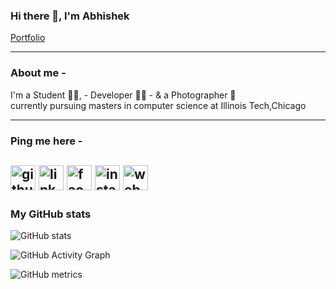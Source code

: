 ### Hi there 👋, I'm Abhishek
<a href="https://abhishekb.netlify.app/" target= "_blank" class="button">Portfolio</a>


---
### About me - 
I'm a Student 🙇‍♂️, -   Developer 👨‍💻  - &  a Photographer 📸<br>
currently pursuing masters in computer science at Illinois Tech,Chicago

---
### Ping me here - 
[<img src='https://cdn.jsdelivr.net/npm/simple-icons@3.0.1/icons/github.svg' alt='github' height='40'>](https://github.com/AbhishekBonageri-75)  [<img src='https://cdn.jsdelivr.net/npm/simple-icons@3.0.1/icons/linkedin.svg' alt='linkedin' height='40'>](https://www.linkedin.com/in/abhishek-bonageri/)  [<img src='https://cdn.jsdelivr.net/npm/simple-icons@3.0.1/icons/facebook.svg' alt='facebook' height='40'>](https://www.facebook.com/abhishek.rampant)  [<img src='https://cdn.jsdelivr.net/npm/simple-icons@3.0.1/icons/instagram.svg' alt='instagram' height='40'>](https://www.instagram.com/abhishek_bonageri/)  [<img src='https://cdn.jsdelivr.net/npm/simple-icons@3.0.1/icons/icloud.svg' alt='website' height='40'>](abhishekb.netlify.app)  
---
### My GitHub stats
![GitHub stats](https://github-readme-stats.vercel.app/api?username=AbhishekBonageri-75&show_icons=true&count_private=true)  

![GitHub Activity Graph](https://activity-graph.herokuapp.com/graph?username=AbhishekBonageri-75)  

![GitHub metrics](https://metrics.lecoq.io/AbhishekBonageri-75)  

